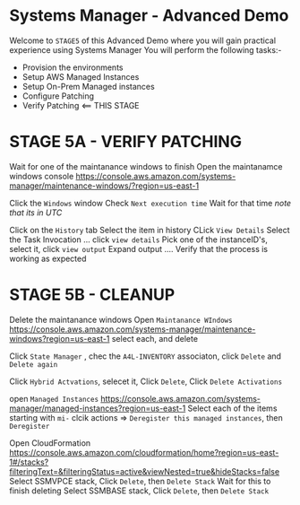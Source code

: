 # Systems Manager - Advanced Demo 

Welcome to `STAGE5` of this Advanced Demo where you will gain practical experience using Systems Manager
You will perform the following tasks:-  

- Provision the environments   
- Setup AWS Managed Instances
- Setup On-Prem Managed instances
- Configure Patching
- Verify Patching <== THIS STAGE 

# STAGE 5A - VERIFY PATCHING

Wait for one of the maintanance windows to finish
Open the maintanamce windows console
https://console.aws.amazon.com/systems-manager/maintenance-windows/?region=us-east-1

Click the `Windows` window
Check `Next execution time`
Wait for that time _note that its in UTC_

Click on the `History` tab
Select the item in history
CLick `View Details`
Select the Task Invocation ... click `view details`
Pick one of the instanceID's, select it, click `view output`
Expand output ....
Verify that the process is working as expected


# STAGE 5B - CLEANUP

Delete the maintanance windows
Open `Maintanance WIndows` https://console.aws.amazon.com/systems-manager/maintenance-windows?region=us-east-1
select each, and delete

Click `State Manager` , chec the `A4L-INVENTORY` associaton, click `Delete` and `Delete again`

Click `Hybrid Actvations`, selecet it, Click `Delete`, Click `Delete Activations`

open `Managed Instances` https://console.aws.amazon.com/systems-manager/managed-instances?region=us-east-1
Select each of the items starting with `mi-` clcik actions => `Deregister this managed instances`, then `Deregister`


Open CloudFormation
https://console.aws.amazon.com/cloudformation/home?region=us-east-1#/stacks?filteringText=&filteringStatus=active&viewNested=true&hideStacks=false
Select SSMVPCE stack, Click `Delete`, then `Delete Stack`
Wait for this to finish deleting
Select SSMBASE stack, Click `Delete`, then `Delete Stack`





